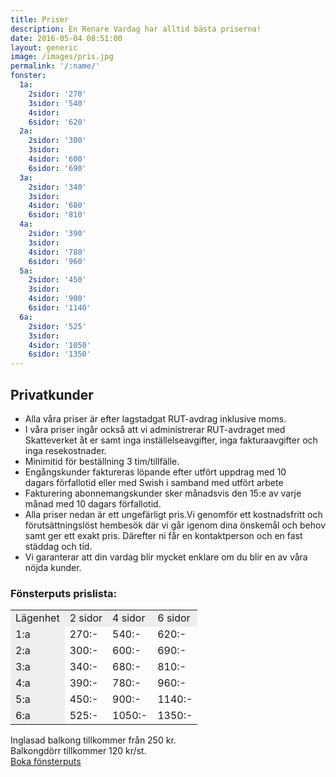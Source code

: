 ```yaml
---
title: Priser
description: En Renare Vardag har alltid bästa priserna!
date: 2016-05-04 08:51:00
layout: generic
image: /images/pris.jpg
permalink: '/:name/'
fonster:
  1a:
    2sidor: '270'
    3sidor: '540'
    4sidor:
    6sidor: '620'
  2a:
    2sidor: '300'
    3sidor:
    4sidor: '600'
    6sidor: '690'
  3a:
    2sidor: '340'
    3sidor:
    4sidor: '680'
    6sidor: '810'
  4a:
    2sidor: '390'
    3sidor:
    4sidor: '780'
    6sidor: '960'
  5a:
    2sidor: '450'
    3sidor:
    4sidor: '900'
    6sidor: '1140'
  6a:
    2sidor: '525'
    3sidor:
    4sidor: '1050'
    6sidor: '1350'
---
```


## Privatkunder

* Alla våra priser är efter lagstadgat RUT-avdrag inklusive moms.
* I våra priser ingår också att vi administrerar RUT-avdraget med Skatteverket åt er samt inga inställelseavgifter, inga fakturaavgifter och inga resekostnader.
* Minimitid för beställning 3 tim/tillfälle.
* Engångskunder faktureras löpande efter utfört uppdrag med 10 dagars förfallotid eller med Swish i samband med utfört arbete
* Fakturering abonnemangskunder sker månadsvis den 15:e av varje månad med 10 dagars förfallotid.
* Alla priser nedan är ett ungefärligt pris.Vi genomför ett kostnadsfritt och förutsättningslöst hembesök där vi går igenom dina önskemål och behov samt ger ett exakt pris. Därefter ni får en kontaktperson och en fast städdag och tid.
* Vi garanterar att din vardag blir mycket enklare om du blir en av våra nöjda kunder.

### Fönsterputs prislista:

<div class="table-responsive" style="width:100%">
  <table cellpadding="2px" style="width:100%">
    <tr>
      <td style="background-color: #eee;">
        Lägenhet
      </td>
      <td style="background-color: #eee;">
        2 sidor
      </td>
      <td style="background-color: #eee;">
        4 sidor
      </td>
      <td style="background-color: #eee;">
        6 sidor
      </td>
    </tr>
    <tr>
      <td style="background-color: #eee;">
        1:a
      </td>
      <td>
        270:-
      </td>
      <td>
        540:-
      </td>
      <td>
        620:-
      </td>
    </tr>
    <tr>
      <td style="background-color: #eee;">
        2:a
      </td>
      <td>
        300:-
      </td>
      <td>
        600:-
      </td>
      <td>
        690:-
      </td>
    </tr>
    <tr>
      <td style="background-color: #eee;">
        3:a
      </td>
      <td>
        340:-
      </td>
      <td>
        680:-
      </td>
      <td>
        810:-
      </td>
    </tr>
    <tr>
      <td style="background-color: #eee;">
        4:a
      </td>
      <td>
        390:-
      </td>
      <td>
        780:-
      </td>
      <td>
        960:-
      </td>
    </tr>
    <tr>
      <td style="background-color: #eee;">
        5:a
      </td>
      <td>
        450:-
      </td>
      <td>
        900:-
      </td>
      <td>
        1140:-
      </td>
    </tr>
    <tr>
      <td style="background-color: #eee;">
        6:a
      </td>
      <td>
        525:-
      </td>
      <td>
        1050:-
      </td>
      <td>
        1350:-
      </td>
    </tr>
  </table>
</div>

Inglasad balkong tillkommer från 250 kr.<br>Balkongdörr tillkommer 120 kr/st.<br>[Boka fönsterputs](https://enrenarevardag.se/privat/fonsterputs/)